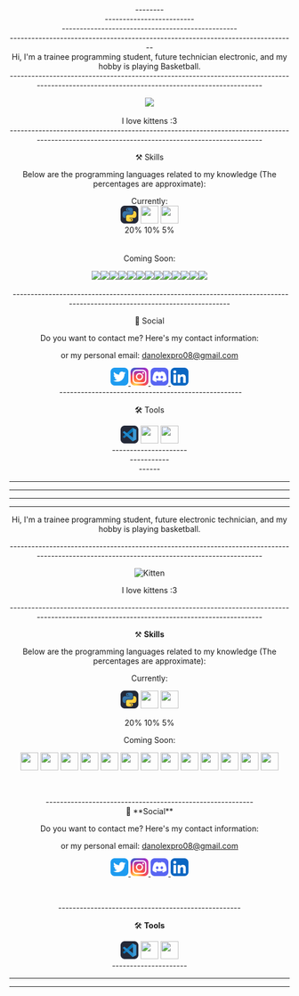 <div align="center">
      --------
</div>
<div align="center">
      -------------------------
</div>

<div align="center">
      ‎-------------------------------------------------
</div>

<div align="center">
      --------------------------------------------------------------------------------
</div>

<div align="center">
  Hi, I'm a trainee programming student, future technician electronic, and my hobby is playing Basketball.
</div>

<div align="center">
---------------------------------------------------------------------------------------------------------------------------------------------

</div>

<div align="center">
      
![](https://i.pinimg.com/originals/1e/a6/66/1ea66601f1ee09b578c40feee6ecd953.gif)
     
</div>

<div align="center">
I love kittens :3
</div>

<div align="center">
   ---------------------------------------------------------------------------------------------------------------------------------------------
   
  ⚒️ Skills
  
  Below are the programming languages related to my knowledge (The percentages are approximate):

<div align="center">
Currently:
</div>
   
  <img src="https://github.com/tandpfun/skill-icons/raw/main/icons/Python-Dark.svg" width="32" height="32">
  <img src="https://cdn.jsdelivr.net/gh/devicons/devicon/icons/csharp/csharp-original.svg" width="32" height="32">
  <img src="https://cdn.jsdelivr.net/gh/devicons/devicon/icons/cplusplus/cplusplus-original.svg" width="32" height="32">

</div>

<div align="center">
  20%  10%   5%
</div>

<div align="center">
ㅤ

Coming Soon:

<img src="https://cdn.jsdelivr.net/gh/devicons/devicon/icons/java/java-original.svg" widht="32" height="32"><img src="https://cdn.jsdelivr.net/gh/devicons/devicon/icons/javascript/javascript-original.svg" widht="32" height="32"><img src="https://cdn.jsdelivr.net/gh/devicons/devicon/icons/react/react-original-wordmark.svg"  widht="32" height="32"><img src="https://cdn.jsdelivr.net/gh/devicons/devicon/icons/html5/html5-original.svg" widht="32" height="32"><img src="https://cdn.jsdelivr.net/gh/devicons/devicon/icons/mysql/mysql-original-wordmark.svg" widht="32" height="32"><img src="https://cdn.jsdelivr.net/gh/devicons/devicon/icons/php/php-original.svg" widht="32" height="32"><img src="https://cdn.jsdelivr.net/gh/devicons/devicon/icons/ruby/ruby-original.svg" widht="32" height="32"><img src="https://cdn.jsdelivr.net/gh/devicons/devicon/icons/typescript/typescript-original.svg" widht="32" height="32"><img src="https://cdn.jsdelivr.net/gh/devicons/devicon/icons/nodejs/nodejs-original.svg" widht="32" height="32"><img src="https://cdn.jsdelivr.net/gh/devicons/devicon/icons/flask/flask-original.svg" widht="32" height="32"><img src="https://cdn.jsdelivr.net/gh/devicons/devicon/icons/css3/css3-original.svg" widht="32" height="32"><img src="https://cdn.jsdelivr.net/gh/devicons/devicon/icons/c/c-original.svg" widht="32" height="32"><img src="https://cdn.jsdelivr.net/gh/devicons/devicon/icons/arduino/arduino-original.svg" widht="32" height="32">

</div>

<div align="center">
   ‎ 
   --------------------------------------------------------------------------------------------------------------------------
   
  📲 Social
   
  Do you want to contact me? Here's my contact information:
  
  or my personal email: danolexpro08@gmail.com
  
  <a href="https://twitter.com/0_o__sami__o_0">
    <img src="https://github.com/tandpfun/skill-icons/raw/main/icons/Twitter.svg" width="32" height="32">
  </a>

  <a href="https://instagram.com/0_o__sami__o_0?igshid=MzNlNGNkZWQ4Mg==">
    <img src="https://github.com/tandpfun/skill-icons/raw/main/icons/Instagram.svg" width="32" height="32">
  </a>

  <a href="https://discord.gg/YBa4PP7M">
    <img src="https://github.com/tandpfun/skill-icons/raw/main/icons/Discord.svg" width="32" height="32">
  </a>

  <a href="https://www.linkedin.com/in/aldo-samuel-vladimir-q-03a48327a">
    <img src="https://github.com/tandpfun/skill-icons/raw/main/icons/LinkedIn.svg" width="32" height="32">
  </a>
</div>

<div align="center">
   ‎ 
   ---------------------------------------------------
   
  🛠 Tools
     
<img src="https://github.com/tandpfun/skill-icons/raw/main/icons/VSCode-Dark.svg" width="32" height="32">
  <img src="https://cdn.jsdelivr.net/gh/devicons/devicon/icons/godot/godot-original.svg" width="32" height="32">
  <img src="https://cdn.jsdelivr.net/gh/devicons/devicon/icons/pycharm/pycharm-original.svg" width="32" height="32">
</div>

<div align="center">
      ---------------------
</div>

<div align="center">
      -----------
</div>

<div align="center">
      ------
</div>

<div align="center">

<div align="center">

--------

-------------------------

-------------------------------------------------

--------------------------------------------------------------------------------
</div>

Hi, I'm a trainee programming student, future electronic technician, and my hobby is playing basketball.

<div align="center">
---------------------------------------------------------------------------------------------------------------------------------------------
</div>

![Kitten](https://i.pinimg.com/originals/1e/a6/66/1ea66601f1ee09b578c40feee6ecd953.gif)

I love kittens :3

<div align="center">
---------------------------------------------------------------------------------------------------------------------------------------------
</div>

⚒️ **Skills**

Below are the programming languages related to my knowledge (The percentages are approximate):

Currently:

<img src="https://github.com/tandpfun/skill-icons/raw/main/icons/Python-Dark.svg" width="32" height="32">
<img src="https://cdn.jsdelivr.net/gh/devicons/devicon/icons/csharp/csharp-original.svg" width="32" height="32">
<img src="https://cdn.jsdelivr.net/gh/devicons/devicon/icons/cplusplus/cplusplus-original.svg" width="32" height="32">

20%  10%   5%

Coming Soon:

<img src="https://cdn.jsdelivr.net/gh/devicons/devicon/icons/java/java-original.svg" width="32" height="32">
<img src="https://cdn.jsdelivr.net/gh/devicons/devicon/icons/javascript/javascript-original.svg" width="32" height="32">
<img src="https://cdn.jsdelivr.net/gh/devicons/devicon/icons/react/react-original-wordmark.svg" width="32" height="32">
<img src="https://cdn.jsdelivr.net/gh/devicons/devicon/icons/html5/html5-original.svg" width="32" height="32">
<img src="https://cdn.jsdelivr.net/gh/devicons/devicon/icons/mysql/mysql-original-wordmark.svg" width="32" height="32">
<img src="https://cdn.jsdelivr.net/gh/devicons/devicon/icons/php/php-original.svg" width="32" height="32">
<img src="https://cdn.jsdelivr.net/gh/devicons/devicon/icons/ruby/ruby-original.svg" width="32" height="32">
<img src="https://cdn.jsdelivr.net/gh/devicons/devicon/icons/typescript/typescript-original.svg" width="32" height="32">
<img src="https://cdn.jsdelivr.net/gh/devicons/devicon/icons/nodejs/nodejs-original.svg" width="32" height="32">
<img src="https://cdn.jsdelivr.net/gh/devicons/devicon/icons/flask/flask-original.svg" width="32" height="32">
<img src="https://cdn.jsdelivr.net/gh/devicons/devicon/icons/css3/css3-original.svg" width="32" height="32">
<img src="https://cdn.jsdelivr.net/gh/devicons/devicon/icons/c/c-original.svg" width="32" height="32">
<img src="https://cdn.jsdelivr.net/gh/devicons/devicon/icons/arduino/arduino-original.svg" width="32" height="32">

  ‎
<div align="center">
----------------------------------------------------------
</div>
📲 **Social**

Do you want to contact me? Here's my contact information:

or my personal email: danolexpro08@gmail.com

<a href="https://twitter.com/0_o__sami__o_0">
  <img src="https://github.com/tandpfun/skill-icons/raw/main/icons/Twitter.svg" width="32" height="32">
</a>

<a href="https://instagram.com/0_o__sami__o_0?igshid=MzNlNGNkZWQ4Mg==">
  <img src="https://github.com/tandpfun/skill-icons/raw/main/icons/Instagram.svg" width="32" height="32">
</a>

<a href="https://discord.gg/YBa4PP7M">
  <img src="https://github.com/tandpfun/skill-icons/raw/main/icons/Discord.svg" width="32" height="32">
</a>

<a href="https://www.linkedin.com/in/aldo-samuel-vladimir-q-03a48327a">
  <img src="https://github.com/tandpfun/skill-icons/raw/main/icons/LinkedIn.svg" width="32" height="32">
</a>

  ‎
<div align="center">
---------------------------------------------------
</div>

🛠 **Tools**

<img src="https://github.com/tandpfun/skill-icons/raw/main/icons/VSCode-Dark.svg" width="32" height="32">
<img src="https://cdn.jsdelivr.net/gh/devicons/devicon/icons/godot/godot-original.svg" width="32" height="32">
<img src="https://cdn.jsdelivr.net/gh/devicons/devicon/icons/pycharm/pycharm-original.svg" width="32" height="32">

<div align="center">
---------------------

-----------

------

</div>

</div>